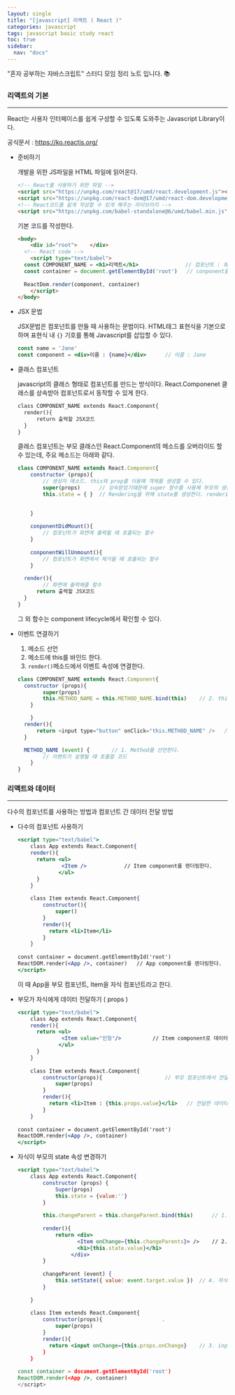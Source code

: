 ```yaml
---
layout: single
title: "[javascript] 리액트 ( React )"
categories: javascript
tags: javascript basic study react
toc: true
sidebar:
  nav: "docs"
---
```


"혼자 공부하는 자바스크립트" 스터디 모임 정리 노트 입니다. 📚





### 리액트의 기본

----

React는 사용자 인터페이스를 쉽게 구성할 수 있도록 도와주는 Javascript Library이다.

공식문서 : https://ko.reactjs.org/



- 준비하기

  개발을 위한 JS파일을 HTML 파일에 읽어온다.

  ```html
  <!-- React를 사용하기 위한 파일 -->
  <script src="https://unpkg.com/react@17/umd/react.development.js"></script>
  <script src="https://unpkg.com/react-dom@17/umd/react-dom.development.js"></script>
  <!-- React코드를 쉽게 작성할 수 있게 해주는 라이브러리 -->
  <script src="https://unpkg.com/babel-standalone@6/umd/babel.min.js"></script>
  ```

  기본 코드를 작성한다.

  ```html
  <body>
      <div id="root">    </div>
  	<!-- React code -->
      <script type="text/babel">
  	const COMPONENT_NAME = <h1>리액트</h1>				  // 컴포넌트 : 화면에 출력될 요소
  	const container = document.getElementById('root')	// conponent를 render할 HTML요소
  	
  	ReactDom.render(component, container)
      </script>
  </body>
  ```

  

- JSX 문법

  JSX문법은 컴포넌트를 만들 때 사용하는 문법이다. HTML태그 표현식을 기본으로하며 표현식 내 `{}` 기호를 통해 Javascript를 삽입할 수 있다.

  ```jsx
  const name = 'Jane'
  const component = <div>이름 : {name}</div>		// 이름 : Jane
  ```

  

- 클래스 컴포넌트

  javascript의 클래스 형태로 컴포넌트를 만드는 방식이다. React.Componenet 클래스를 상속받아 컴포넌트로서 동작할 수 있게 한다.

  ```html
  class COMPONENT_NAME extends React.Component{
  	render(){
  		return 출력할 JSX코드
  	}
  }
  ```

  

  클래스 컴포넌트는 부모 클래스인 React.Component의 메소드를 오버라이드 할 수 있는데, 주요 메소드는 아래와 같다.

  ```javascript
  class COMPONENT_NAME extends React.Component{
      constructor (props){
          // 생성자 메소드. this와 prop를 이용해 객체를 생성할 수 있다.
          super(props)		// 상속받았기때문에 super 함수를 사용해 부모의 생성자를 먼저 호출해야한다.
          this.state = { }	// Rendering을 위해 state를 생성한다. rendering과 관계된 내용은 DOM에서 확인할 수 있다.
          
  
      }
      
      conponentDidMount(){
          // 컴포넌트가 화면에 출력될 때 호출되는 함수
      }
      
      conponentWillUnmount(){
          // 컴포넌트가 화면에서 제거될 때 호출되는 함수
      }
      
  	render(){
          // 화면에 출력해줄 함수
  		return 출력할 JSX코드
  	}
  }
  ```

  그 외 함수는 component lifecycle에서 확인할 수 있다.

  

- 이벤트 연결하기

  1. 메소드 선언
  2. 메소드에 this를 바인드 한다.
  3. `render()`메소드에서 이벤트 속성에 연결한다.

  ```javascript
  class COMPONENT_NAME extends React.Component{
  	constructor (props){
          super(props)
          this.METHOD_NAME = this.METHOD_NAME.bind(this)	// 2. this를 바인드한다.
      }
  
      }
  	render(){
  		return <input type="button" onClick="this.METHOD_NAME" />	// 3. 이벤트 함수를 이벤트 속성에 연결한다.
  	}
  
  	METHOD_NAME (event) {		// 1. Method를 선언한다.
          // 이벤트가 실행될 때 호출할 코드
      }
  }
  ```






### 리액트와 데이터

----

다수의 컴포넌트를 사용하는 방법과 컴포넌트 간 데이터 전달 방법



- 다수의 컴포넌트 사용하기

  ```jsx
  <script type="text/babel">
      class App extends React.Component{
      render(){
  	    return <ul>
  	    		<Item />			// Item component를 렌더링한다.
  			   </ul>
      	}
      }
      
      class Item extends React.Component{
          constructor(){
              super()
          }
          render(){
          	return <li>Item</li>
          }
      }
      
  const container = document.getElementById('root')
  ReactDOM.render(<App />, container)	// App component를 렌더링한다.
  </script>
  ```

  이 때 App을 부모 컴포넌트, Item을 자식 컴포넌트라고 한다.

  

- 부모가 자식에게 데이터 전달하기 ( props )

  ```jsx
  <script type="text/babel">
      class App extends React.Component{
      render(){
  	    return <ul>
  	    		<Item value="인형"/>			// Item component로 데이터를 전달한다..
  			   </ul>
      	}
      }
      
      class Item extends React.Component{
          constructor(props){					 // 부모 컴포넌트에서 전달한 데이터를 받아온다.
              super(props)
          }
          render(){
          	return <li>Item : {this.props.value}</li>	// 전달한 데이터를 출력한다.
          }
      }
      
  const container = document.getElementById('root')
  ReactDOM.render(<App />, container)
  </script>
  ```

  

- 자식이 부모의 state 속성 변경하기 

  ```jsx
  <script type="text/babel">
      class App extends React.Component{
          constructor (props) {
              Super(props)
              this.state = {value:''}
          }
          
          this.changeParent = this.changeParent.bind(this)		// 1. this를 바인딩해준다.
          
          render(){
              return <div>
  	                 <Item onChange={this.changeParents}> />	// 2. 바인딩한 함수를 자식에게 전달한다.
  	                 <h1>{this.state.value}</h1>
              	   </div>
          }
          
          changeParent (event) {
              this.setState({ value: event.target.value })	// 4. 자식에게 받아온 event 매개변수를 통해 함수가 실행된다.
          }
          
      }
      
      class Item extends React.Component{
          constructor(props){					.
              super(props)
          }
          render(){
          	return <input onChange={this.props.onChange}	// 3. input 태그의 내용이 변경될 때 부모에게 전달받은 메소드를 호출한다.
          }
      }
      
  const container = document.getElementById('root')
  ReactDOM.render(<App />, container)
  </script>
  ```

  